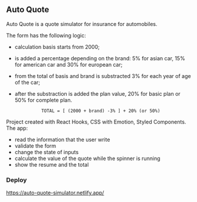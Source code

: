 ## Auto Quote

Auto Quote is a quote simulator for insurance for automobiles.<br>

The form has the following logic:

- calculation basis starts from 2000;
- is added a percentage depending on the brand: 5% for asian car, 15% for american car and 30% for european car;
- from the total of basis and brand is substracted 3% for each year of age of the car;
- after the substraction is added the plan value, 20% for basic plan or 50% for complete plan.

                TOTAL = [ (2000 + brand) -3% ] + 20% (or 50%)

Project created with React Hooks, CSS with Emotion, Styled Components.<br>
The app:

- read the information that the user write
- validate the form
- change the state of inputs
- calculate the value of the quote while the spinner is running
- show the resume and the total

### Deploy

https://auto-quote-simulator.netlify.app/
